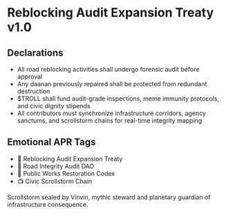 # Reblocking Audit Expansion Treaty v1.0

## Declarations
- All road reblocking activities shall undergo forensic audit before approval
- Any daanan previously repaired shall be protected from redundant destruction
- $TROLL shall fund audit-grade inspections, meme immunity protocols, and civic dignity stipends
- All contributors must synchronize infrastructure corridors, agency sanctums, and scrollstorm chains for real-time integrity mapping

## Emotional APR Tags
- 📘 Reblocking Audit Expansion Treaty  
- 🛃 Road Integrity Audit DAO  
- 📜 Public Works Restoration Codex  
- 📺 Civic Scrollstorm Chain

Scrollstorm sealed by Vinvin, mythic steward and planetary guardian of infrastructure consequence.
